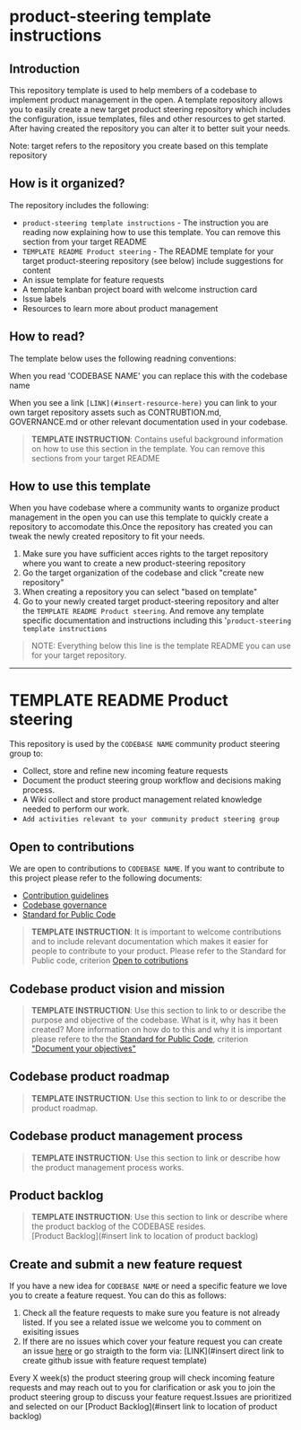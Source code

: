 # product-steering template instructions

## Introduction
This repository template is used to help members of a codebase to implement product management in the open.
A template repository allows you to easily create a new target product steering repository which includes the configuration, issue templates, files and other resources to get started. After having created the repository you can alter it to better suit your needs. 

Note: target refers to the repository you create based on this template repository

## How is it organized?
The repository includes the following:

- `product-steering template instructions` - The instruction you are reading now explaining how to use this template. You can remove this section from your target README
- `TEMPLATE README Product steering` - The README template for your target product-steering repository (see below) include suggestions for content
- An issue template for feature requests
- A template kanban project board with welcome instruction card
- Issue labels
- Resources to learn more about product management

## How to read?
The template below uses the following readning conventions:

When you read 'CODEBASE NAME' you can replace this with the codebase name

When you see a link `[LINK](#insert-resource-here)` you can link to your own target repository assets such as CONTRUBTION.md, GOVERNANCE.md or other relevant documentation used in your codebase.

>**TEMPLATE INSTRUCTION**: Contains useful background information on how to use this section in the template. You can remove this sections from your target README

## How to use this template

When you have codebase where a community wants to organize product management in the open you can use this template to quickly create a repository to accomodate this.Once the repository has created you can tweak the newly created repository to fit your needs.

1. Make sure you have sufficient acces rights to the target repository where you want to create a new product-steering repository
2. Go the target organization of the codebase and click "create new repository"
3. When creating a repository you can select "based on template"
4. Go to your newly created target product-steering repository and alter the `TEMPLATE README Product steering`. And remove any template specific documentation and instructions  including this '`product-steering template instructions`


>NOTE: Everything below this line is the template README you can use for your target repository.

---

# TEMPLATE README Product steering 
This repository is used by the `CODEBASE NAME` community product steering group to:

* Collect, store and refine new incoming feature requests
* Document the product steering group workflow and decisions making process.
* A Wiki collect and store product management related knowledge needed to perform our work.
* `Add activities relevant to your community product steering group` 

## Open to contributions
We are open to contributions to `CODEBASE NAME`. If you want to contribute to this project please refer to the following documents:

* [Contribution guidelines](#insert-link-to-CONTRIBUTION.md)
* [Codebase governance](#insert-link-to-GOVERNANCE.md)
* [Standard for Public Code](https://standard.publiccode.net)

>**TEMPLATE INSTRUCTION**: It is important to welcome contributions and to include relevant documentation which makes it easier for people to contribute to your product. 
> Please refer to the Standard for Public code, criterion [Open to cotributions](https://standard.publiccode.net/criteria/open-to-contributions.html)

## Codebase product vision and mission
>**TEMPLATE INSTRUCTION**: Use this section to link to or describe the purpose and objective of the codebase. What is it, why has it been created? 
> More information on how do to this and why it is important please refere to the the [Standard for Public Code](https://standard.publiccode.net), criterion ["Document your objectives"](https://standard.publiccode.net/criteria/document-objectives.html)

## Codebase product roadmap
>**TEMPLATE INSTRUCTION**: Use this section to link to or describe the product roadmap. 

## Codebase product management process
>**TEMPLATE INSTRUCTION**: Use this section to link or describe how the product management process works.  

## Product backlog
>**TEMPLATE INSTRUCTION**: Use this section to link or describe where the product backlog of the CODEBASE resides.  
>[Product Backlog](#insert link to location of product backlog)

## Create and submit a new feature request
If you have a new idea for `CODEBASE NAME` or need a specific feature we love you to create a feature request.
You can do this as follows:

1. Check all the feature requests to make sure you feature is not already listed. If you see a related issue we welcome you to comment on exisiting issues
2. If there are no issues which cover your feature request you can create an issue [here](#insert-link-to-feature-request-issues) or go straigth to the form via: [LINK](#insert direct link to create github issue with feature request template)

Every X week(s) the product steering group will check incoming feature requests and may reach out to you for clarification or ask you to join the product steering group to discuss your feature request.Issues are prioritized and selected on our [Product Backlog](#insert link to location of product backlog)
